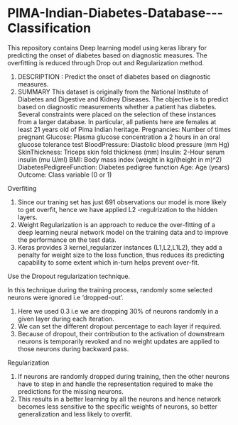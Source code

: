 # PIMA-Indian-Diabetes-Database---Classification
This repository contains Deep learning model using keras library for predicting the onset of diabetes based on diagnostic measures. The overfitting is reduced through Drop out and Regularization method.

1.	DESCRIPTION : Predict the onset of diabetes based on diagnostic measures.
2.	SUMMARY This dataset is originally from the National Institute of Diabetes and Digestive and Kidney Diseases. The objective is to predict based on diagnostic measurements whether a patient has diabetes.
Several constraints were placed on the selection of these instances from a larger database. In particular, all patients here are females at least 21 years old of Pima Indian heritage.
Pregnancies: Number of times pregnant 
Glucose: Plasma glucose concentration a 2 hours in an oral glucose tolerance test 
BloodPressure: Diastolic blood pressure (mm Hg) 
SkinThickness: Triceps skin fold thickness (mm) 
Insulin: 2-Hour serum insulin (mu U/ml) 
BMI: Body mass index (weight in kg/(height in m)^2) 
DiabetesPedigreeFunction: Diabetes pedigree function 
Age: Age (years) 
Outcome: Class variable (0 or 1)

Overfiting
1.	Since our traning set has just 691 observations our model is more likely to get overfit, hence we have applied L2 -regulrization to the hidden layers.
2.	Weight Regularization is an approach to reduce the over-fitting of a deep learning neural network model on the training data and to improve the performance on the test data.
3.	Keras provides 3 kernel_regularizer instances (L1,L2,L1L2), they add a penalty for weight size to the loss function, thus reduces its predicting capability to some extent which in-turn helps prevent over-fit.


Use the Dropout regularization technique.

In this technique during the training process, randomly some selected neurons were ignored i.e ‘dropped-out’.
1.	Here we used 0.3 i.e we are dropping 30% of neurons randomly in a given layer during each iteration.
2.	We can set the different dropout percentage to each layer if required.
3.	Because of dropout, their contribution to the activation of downstream neurons is temporarily revoked and no weight updates are applied to those neurons during backward pass.


Regularization
1.	If neurons are randomly dropped during training, then the other neurons have to step in and handle the representation required to make the predictions for the missing neurons.
2.	This results in a better learning by all the neurons and hence network becomes less sensitive to the specific weights of neurons, so better generalization and less likely to overfit.

